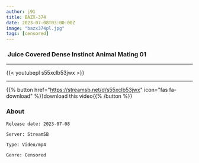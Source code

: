 ```yaml
---
author: j91
title: BAZX-374
date: 2023-07-08T03:00:00Z
image: "bazx374pl.jpg"
tags: [censored]
---
```


###  Juice Covered Dense Instinct Animal Mating 01
___

{{< youtubepl s55xclb53jwx >}}
___

{{% button href="https://streamsb.net/d/s55xclb53jwx" icon="fas fa-download" %}}download this video{{% /button %}}
### About

`Release date: 2023-07-08`

`Server: StreamSB`

`Type: Video/mp4`

`Genre:	Censored`